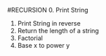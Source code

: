 #RECURSION
0. Print String
1. Print String in reverse
2. Return the length of a string
3. Factorial
4. Base x to power y
